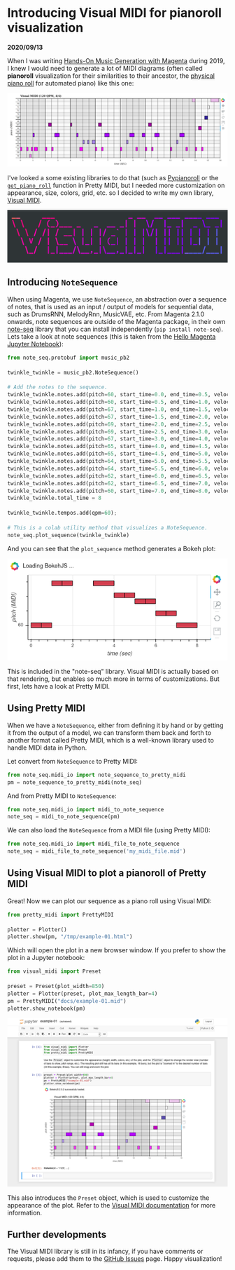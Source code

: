 # Introducing Visual MIDI for pianoroll visualization

**2020/09/13**

When I was writing [Hands-On Music Generation with Magenta](https://www.packtpub.com/data/hands-on-music-generation-with-magenta) during 2019, I knew I would need to generate a lot of MIDI diagrams (often called **pianoroll** visualization for their similarities to their ancestor, the [physical piano roll](https://en.wikipedia.org/wiki/Piano_roll) for automated piano) like this one:

![Visual MIDI pianoroll example 01](visual-midi-example-01.png)

I've looked a some existing libraries to do that (such as [Pypianoroll](https://salu133445.github.io/pypianoroll/visualization.html) or the [`get_piano_roll`](https://github.com/craffel/pretty-midi/blob/78e33ab1c24e1156529320ea127dd51d57f7ab99/pretty_midi/instrument.py#L76) function in Pretty MIDI, but I needed more customization on appearance, size, colors, grid, etc. so I decided to write my own library, [Visual MIDI](https://github.com/dubreuia/visual_midi).

<p style="text-align:center">
  <img width="512px" src="visual-midi-logo-dark.png" alt="Visual MIDI Logo"/>
</p>

## Introducing `NoteSequence`

When using Magenta, we use `NoteSequence`, an abstraction over a sequence of notes, that is used as an input / output of models for sequential data, such as DrumsRNN, MelodyRnn, MusicVAE, etc.  From Magenta 2.1.0 onwards, note sequences are outside of the Magenta package, in their own [note-seq](https://github.com/magenta/note-seq) library that you can install independently (`pip install note-seq`). Lets take a look at note sequences (this is taken from the [Hello Magenta Jupyter Notebook](https://colab.research.google.com/notebooks/magenta/hello_magenta/hello_magenta.ipynb)):

```python
from note_seq.protobuf import music_pb2

twinkle_twinkle = music_pb2.NoteSequence()

# Add the notes to the sequence.
twinkle_twinkle.notes.add(pitch=60, start_time=0.0, end_time=0.5, velocity=80)
twinkle_twinkle.notes.add(pitch=60, start_time=0.5, end_time=1.0, velocity=80)
twinkle_twinkle.notes.add(pitch=67, start_time=1.0, end_time=1.5, velocity=80)
twinkle_twinkle.notes.add(pitch=67, start_time=1.5, end_time=2.0, velocity=80)
twinkle_twinkle.notes.add(pitch=69, start_time=2.0, end_time=2.5, velocity=80)
twinkle_twinkle.notes.add(pitch=69, start_time=2.5, end_time=3.0, velocity=80)
twinkle_twinkle.notes.add(pitch=67, start_time=3.0, end_time=4.0, velocity=80)
twinkle_twinkle.notes.add(pitch=65, start_time=4.0, end_time=4.5, velocity=80)
twinkle_twinkle.notes.add(pitch=65, start_time=4.5, end_time=5.0, velocity=80)
twinkle_twinkle.notes.add(pitch=64, start_time=5.0, end_time=5.5, velocity=80)
twinkle_twinkle.notes.add(pitch=64, start_time=5.5, end_time=6.0, velocity=80)
twinkle_twinkle.notes.add(pitch=62, start_time=6.0, end_time=6.5, velocity=80)
twinkle_twinkle.notes.add(pitch=62, start_time=6.5, end_time=7.0, velocity=80)
twinkle_twinkle.notes.add(pitch=60, start_time=7.0, end_time=8.0, velocity=80) 
twinkle_twinkle.total_time = 8

twinkle_twinkle.tempos.add(qpm=60);

# This is a colab utility method that visualizes a NoteSequence.
note_seq.plot_sequence(twinkle_twinkle)
```

And you can see that the `plot_sequence` method generates a Bokeh plot:

![Bokeh Plot example 01](bokeh-plot-example-01.png)

This is included in the "note-seq" library. Visual MIDI is actually based on that rendering, but enables so much more in terms of customizations. But first, lets have a look at Pretty MIDI.

## Using Pretty MIDI

When we have a `NoteSequence`, either from defining it by hand or by getting it from the output of a model, we can transform them back and forth to another format called Pretty MIDI, which is a well-known library used to handle MIDI data in Python.

Let convert from `NoteSequence` to Pretty MIDI:

```python
from note_seq.midi_io import note_sequence_to_pretty_midi
pm = note_sequence_to_pretty_midi(note_seq)
```

And from Pretty MIDI to `NoteSequence`:

```python
from note_seq.midi_io import midi_to_note_sequence
note_seq = midi_to_note_sequence(pm)
```

We can also load the `NoteSequence` from a MIDI file (using Pretty MIDI):

```python
from note_seq.midi_io import midi_file_to_note_sequence
note_seq = midi_file_to_note_sequence('my_midi_file.mid')
```

## Using Visual MIDI to plot a pianoroll of Pretty MIDI

Great! Now we can plot our sequence as a piano roll using Visual MIDI:

```python
from pretty_midi import PrettyMIDI

plotter = Plotter()
plotter.show(pm, "/tmp/example-01.html")
```

Which will open the plot in a new browser window. If you prefer to show the plot in a Jupyter notebook:

```python
from visual_midi import Preset

preset = Preset(plot_width=850)
plotter = Plotter(preset, plot_max_length_bar=4)
pm = PrettyMIDI("docs/example-01.mid")
plotter.show_notebook(pm)
```

![Visual MIDI Jupyter notebook example 01](visual-midi-example-01-notebook.png)

This also introduces the `Preset` object, which is used to customize the appearance of the plot. Refer to the [Visual MIDI documentation](https://github.com/dubreuia/visual_midi) for more information.

## Further developments

The Visual MIDI library is still in its infancy, if you have comments or requests, please add them to the [GitHub Issues](https://github.com/dubreuia/visual_midi/issues) page. Happy visualization!

